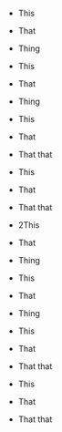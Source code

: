 <!DOCTYPE html>
<html>

<head>
  <meta charset="utf-8">
  <meta name="viewport" content="width=device-width, initial-scale=1.0">
  <title>Welcome file</title>
  <link rel="stylesheet" href="https://stackedit.io/style.css" />
</head>

<body class="stackedit">
  <div class="stackedit__html"><ul>
<li>
<p>This</p>
</li>
<li>
<p>That</p>
</li>
<li>
<p>Thing</p>
</li>
<li>
<p>This</p>
</li>
<li>
<p>That</p>
</li>
<li>
<p>Thing</p>
</li>
</ul>
<ul>
<li>
<p>This</p>
</li>
<li>
<p>That</p>
</li>
<li>
<p>That that</p>
</li>
<li>
<p>This</p>
</li>
<li>
<p>That</p>
</li>
<li>
<p>That that</p>
</li>
</ul>
<ul>
<li>
<p>2This</p>
</li>
<li>
<p>That</p>
</li>
<li>
<p>Thing</p>
</li>
<li>
<p>This</p>
</li>
<li>
<p>That</p>
</li>
<li>
<p>Thing</p>
</li>
</ul>
<ul>
<li>
<p>This</p>
</li>
<li>
<p>That</p>
</li>
<li>
<p>That that</p>
</li>
<li>
<p>This</p>
</li>
<li>
<p>That</p>
</li>
<li>
<p>That that</p>
</li>
</ul>
</div>
</body>

</html>
<!--stackedit_data:
eyJoaXN0b3J5IjpbODk2ODg0NTM1XX0=
-->